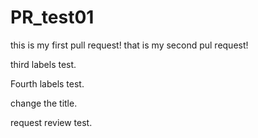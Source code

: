 # PR_test01
this is my first pull request!
that is my second pul request!

third labels test.

Fourth labels test.

change the title.

request review test.
